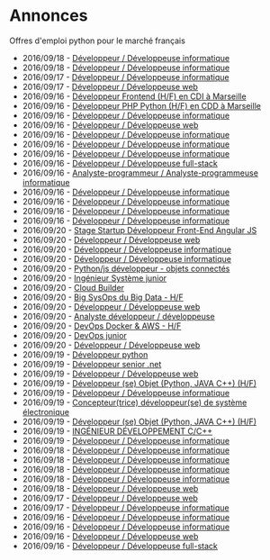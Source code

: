 # Annonces

Offres d'emploi python pour le marché français

* 2016/09/18 - [Développeur / Développeuse informatique](http://www.pyjobs.fr/jobs/details/3460/developpeur-developpeuse-informatique "Développeur / Développeuse informatique")
* 2016/09/18 - [Développeur / Développeuse informatique](http://www.pyjobs.fr/jobs/details/3457/developpeur-developpeuse-informatique "Développeur / Développeuse informatique")
* 2016/09/17 - [Développeur / Développeuse informatique](http://www.pyjobs.fr/jobs/details/3456/developpeur-developpeuse-informatique "Développeur / Développeuse informatique")
* 2016/09/17 - [Développeur / Développeuse web](http://www.pyjobs.fr/jobs/details/3455/developpeur-developpeuse-web "Développeur / Développeuse web")
* 2016/09/16 - [Développeur Frontend (H/F) en CDI à Marseille](http://www.pyjobs.fr/jobs/details/3441/developpeur-frontend-h-f-en-cdi-a-marseille "Développeur Frontend (H/F) en CDI à Marseille")
* 2016/09/16 - [Développeur PHP Python (H/F) en CDD à Marseille](http://www.pyjobs.fr/jobs/details/3442/developpeur-php-python-h-f-en-cdd-a-marseille "Développeur PHP Python (H/F) en CDD à Marseille")
* 2016/09/16 - [Développeur / Développeuse informatique](http://www.pyjobs.fr/jobs/details/3448/developpeur-developpeuse-informatique "Développeur / Développeuse informatique")
* 2016/09/16 - [Développeur / Développeuse web](http://www.pyjobs.fr/jobs/details/3451/developpeur-developpeuse-web "Développeur / Développeuse web")
* 2016/09/16 - [Développeur / Développeuse informatique](http://www.pyjobs.fr/jobs/details/3453/developpeur-developpeuse-informatique "Développeur / Développeuse informatique")
* 2016/09/16 - [Développeur / Développeuse informatique](http://www.pyjobs.fr/jobs/details/3450/developpeur-developpeuse-informatique "Développeur / Développeuse informatique")
* 2016/09/16 - [Développeur / Développeuse informatique](http://www.pyjobs.fr/jobs/details/3439/developpeur-developpeuse-informatique "Développeur / Développeuse informatique")
* 2016/09/16 - [Développeur / Développeuse full-stack](http://www.pyjobs.fr/jobs/details/3443/developpeur-developpeuse-full-stack "Développeur / Développeuse full-stack")
* 2016/09/16 - [Analyste-programmeur / Analyste-programmeuse informatique](http://www.pyjobs.fr/jobs/details/3449/analyste-programmeur-analyste-programmeuse-informatique "Analyste-programmeur / Analyste-programmeuse informatique")
* 2016/09/16 - [Développeur / Développeuse informatique](http://www.pyjobs.fr/jobs/details/3447/developpeur-developpeuse-informatique "Développeur / Développeuse informatique")
* 2016/09/16 - [Développeur / Développeuse informatique](http://www.pyjobs.fr/jobs/details/3454/developpeur-developpeuse-informatique "Développeur / Développeuse informatique")
* 2016/09/16 - [Développeur / Développeuse informatique](http://www.pyjobs.fr/jobs/details/3445/developpeur-developpeuse-informatique "Développeur / Développeuse informatique")
* 2016/09/16 - [Développeur / Développeuse informatique](http://www.pyjobs.fr/jobs/details/3440/developpeur-developpeuse-informatique "Développeur / Développeuse informatique")
* 2016/09/20 - [Stage Startup Développeur Front-End Angular JS](http://www.pyjobs.fr/jobs/details/818/stage-startup-developpeur-front-end-angular-js "Stage Startup Développeur Front-End Angular JS")
* 2016/09/20 - [Développeur / Développeuse web](http://www.pyjobs.fr/jobs/details/819/developpeur-developpeuse-web "Développeur / Développeuse web")
* 2016/09/20 - [Développeur / Développeuse informatique](http://www.pyjobs.fr/jobs/details/821/developpeur-developpeuse-informatique "Développeur / Développeuse informatique")
* 2016/09/20 - [Développeur / Développeuse informatique](http://www.pyjobs.fr/jobs/details/820/developpeur-developpeuse-informatique "Développeur / Développeuse informatique")
* 2016/09/20 - [Python/js développeur - objets connectés](http://www.pyjobs.fr/jobs/details/812/python-js-developpeur-objets-connectes "Python/js développeur - objets connectés")
* 2016/09/20 - [Ingénieur Système junior](http://www.pyjobs.fr/jobs/details/814/ingenieur-systeme-junior "Ingénieur Système junior")
* 2016/09/20 - [Cloud Builder](http://www.pyjobs.fr/jobs/details/815/cloud-builder "Cloud Builder")
* 2016/09/20 - [Big SysOps du Big Data - H/F](http://www.pyjobs.fr/jobs/details/817/big-sysops-du-big-data-h-f "Big SysOps du Big Data - H/F")
* 2016/09/20 - [Développeur / Développeuse web](http://www.pyjobs.fr/jobs/details/811/developpeur-developpeuse-web "Développeur / Développeuse web")
* 2016/09/20 - [Analyste développeur / développeuse](http://www.pyjobs.fr/jobs/details/810/analyste-developpeur-developpeuse "Analyste développeur / développeuse")
* 2016/09/20 - [DevOps Docker & AWS - H/F](http://www.pyjobs.fr/jobs/details/816/devops-docker-aws-h-f "DevOps Docker & AWS - H/F")
* 2016/09/20 - [DevOps junior](http://www.pyjobs.fr/jobs/details/813/devops-junior "DevOps junior")
* 2016/09/20 - [Développeur / Développeuse web](http://www.pyjobs.fr/jobs/details/809/developpeur-developpeuse-web "Développeur / Développeuse web")
* 2016/09/19 - [Développeur python](http://www.pyjobs.fr/jobs/details/802/developpeur-python "Développeur python")
* 2016/09/19 - [Développeur senior .net](http://www.pyjobs.fr/jobs/details/803/developpeur-senior-net "Développeur senior .net")
* 2016/09/19 - [Développeur / Développeuse web](http://www.pyjobs.fr/jobs/details/801/developpeur-developpeuse-web "Développeur / Développeuse web")
* 2016/09/19 - [Développeur (se) Objet (Python, JAVA C++) (H/F)](http://www.pyjobs.fr/jobs/details/805/developpeur-se-objet-python-java-c-h-f "Développeur (se) Objet (Python, JAVA C++) (H/F)")
* 2016/09/19 - [Développeur / Développeuse informatique](http://www.pyjobs.fr/jobs/details/804/developpeur-developpeuse-informatique "Développeur / Développeuse informatique")
* 2016/09/19 - [Concepteur(trice) développeur(se) de système électronique](http://www.pyjobs.fr/jobs/details/808/concepteur-trice-developpeur-se-de-systeme-electronique "Concepteur(trice) développeur(se) de système électronique")
* 2016/09/19 - [Développeur (se) Objet (Python, JAVA C++) (H/F)](http://www.pyjobs.fr/jobs/details/806/developpeur-se-objet-python-java-c-h-f "Développeur (se) Objet (Python, JAVA C++) (H/F)")
* 2016/09/19 - [INGÉNIEUR DÉVELOPPEMENT C/C++](http://www.pyjobs.fr/jobs/details/807/ingenieur-developpement-c-c "INGÉNIEUR DÉVELOPPEMENT C/C++")
* 2016/09/19 - [Développeur / Développeuse informatique](http://www.pyjobs.fr/jobs/details/800/developpeur-developpeuse-informatique "Développeur / Développeuse informatique")
* 2016/09/18 - [Développeur / Développeuse informatique](http://www.pyjobs.fr/jobs/details/797/developpeur-developpeuse-informatique "Développeur / Développeuse informatique")
* 2016/09/18 - [Développeur / Développeuse informatique](http://www.pyjobs.fr/jobs/details/799/developpeur-developpeuse-informatique "Développeur / Développeuse informatique")
* 2016/09/18 - [Développeur / Développeuse informatique](http://www.pyjobs.fr/jobs/details/796/developpeur-developpeuse-informatique "Développeur / Développeuse informatique")
* 2016/09/18 - [Développeur / Développeuse informatique](http://www.pyjobs.fr/jobs/details/795/developpeur-developpeuse-informatique "Développeur / Développeuse informatique")
* 2016/09/18 - [Développeur / Développeuse web](http://www.pyjobs.fr/jobs/details/798/developpeur-developpeuse-web "Développeur / Développeuse web")
* 2016/09/17 - [Développeur / Développeuse web](http://www.pyjobs.fr/jobs/details/793/developpeur-developpeuse-web "Développeur / Développeuse web")
* 2016/09/17 - [Développeur / Développeuse informatique](http://www.pyjobs.fr/jobs/details/794/developpeur-developpeuse-informatique "Développeur / Développeuse informatique")
* 2016/09/16 - [Développeur / Développeuse informatique](http://www.pyjobs.fr/jobs/details/791/developpeur-developpeuse-informatique "Développeur / Développeuse informatique")
* 2016/09/16 - [Développeur / Développeuse informatique](http://www.pyjobs.fr/jobs/details/790/developpeur-developpeuse-informatique "Développeur / Développeuse informatique")
* 2016/09/16 - [Développeur / Développeuse web](http://www.pyjobs.fr/jobs/details/789/developpeur-developpeuse-web "Développeur / Développeuse web")
* 2016/09/16 - [Développeur / Développeuse full-stack](http://www.pyjobs.fr/jobs/details/781/developpeur-developpeuse-full-stack "Développeur / Développeuse full-stack")

